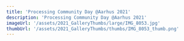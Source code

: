 ```yaml
---
title: 'Processing Community Day @Aarhus 2021'
description: 'Processing Community Day @Aarhus 2021'
imageUrl: '/assets/2021_GalleryThumbs/large/IMG_8053.jpg'
thumbUrl: '/assets/2021_GalleryThumbs/thumbs/IMG_8053_thumb.png'
---
```

